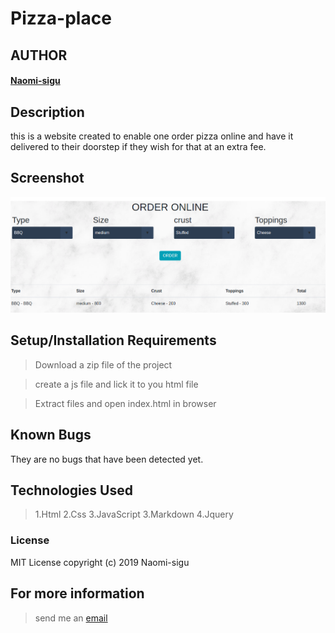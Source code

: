 # Pizza-place

## AUTHOR
#### [Naomi-sigu](https://github.com/Naomi-sigu)

## Description
this is a website created to enable one order pizza online and have it delivered to their doorstep if they wish for that at an extra fee.


## Screenshot
<img src="https://github.com/Naomi-sigu/pizza/blob/master/images/pizzashoot.jpg" width="1000">


## Setup/Installation Requirements

> Download a zip file of the project

> create a js file and lick it to you html file

> Extract files and open index.html in browser

## Known Bugs
They are no bugs that have been detected yet.
## Technologies Used
> 1.Html
> 2.Css
> 3.JavaScript
> 3.Markdown
> 4.Jquery

### License
 MIT License
 copyright (c) 2019 Naomi-sigu

 ## For more information
 > send me an [email](siguneema@gmail.com)
